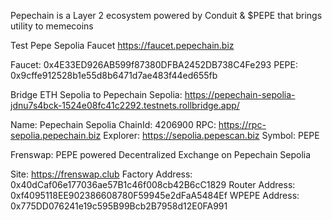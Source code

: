 Pepechain is a Layer 2 ecosystem powered by Conduit & $PEPE that brings utility to memecoins


Test Pepe Sepolia Faucet
https://faucet.pepechain.biz


Faucet: 0x4E33ED926AB599f87380DFBA2452DB738C4Fe293
PEPE: 0x9cffe912528b1e55d8b6471d7ae483f44ed655fb


Bridge ETH Sepolia to Pepechain Sepolia: https://pepechain-sepolia-jdnu7s4bck-1524e08fc41c2292.testnets.rollbridge.app/

Name: Pepechain Sepolia
ChainId: 4206900
RPC: https://rpc-sepolia.pepechain.biz
Explorer: https://sepolia.pepescan.biz
Symbol: PEPE



Frenswap: PEPE powered Decentralized Exchange on Pepechain Sepolia

Site: https://frenswap.club
Factory Address: 0x40dCaf06e177036ae57B1c46f008cb42B6cC1829
Router Address: 0xf4095118EE902386608780F59945e2dFaA5484Ef
WPEPE Address: 0x775DD076241e19c595B99Bcb2B7958d12E0FA991
